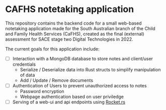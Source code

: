 # CAFHS notetaking application

This repository contains the backend code for a small web-based notetaking application made for the South Australian branch of the Child and Family Health Services (CaFHS), created as the final (external) assessment for SACE stage two Digital Technologies in 2022.

The current goals for this application include:
- [ ] Interaction with a MongoDB database to store notes and client/user credentials
	- Serialize / Deserialize data into Rust structs to simplify manipulation of data
	- Add / Update / Remove documents
- [ ] Authentication of Users to prevent unauthorized access to notes
	- Password encryption
	- Webpage authentication based on user priviledge
- [ ] Serving of a web-ui and api endpoints using [Rocket.rs](https://rocket.rs/)

